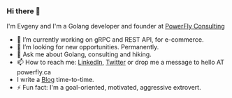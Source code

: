 ### Hi there 👋

I'm Evgeny and I'm a Golang developer and founder at [PowerFly Consulting](https://powerfly.ca)

- 🔭 I’m currently working on gRPC and REST API, for e-commerce.
- 👯 I’m looking for new opportunities. Permanently.
- 💬 Ask me about Golang, consulting and hiking.
- 📫 How to reach me: [LinkedIn](https://www.linkedin.com/in/ekhabarov/), [Twitter](https://twitter.com/eekhabarov) or drop me a message to hello AT powerfly.ca
- I write a [Blog](https://ekhabarov.com) time-to-time.
- ⚡ Fun fact: I'm a goal-oriented, motivated, aggressive extrovert.
